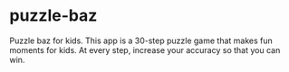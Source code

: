 # puzzle-baz

Puzzle baz for kids. This app is a 30-step puzzle game that makes fun moments for kids. At every step, increase your accuracy so that you can win.
